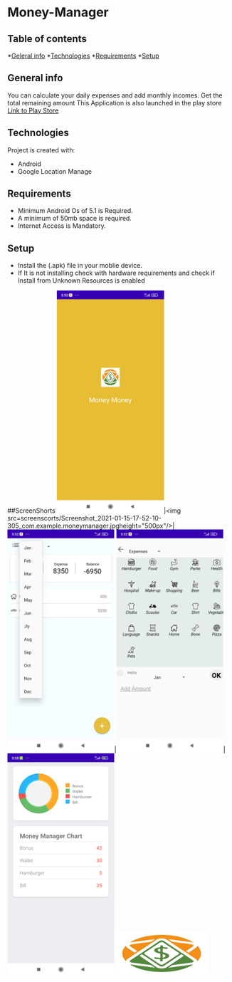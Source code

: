 # Money-Manager
## Table of contents
*[Geleral info](#General-info)
*[Technologies](#Technologies)
*[Requirements](#Requirements)
*[Setup](#Setup)
## General info
You can calculate your daily expenses and add monthly incomes. Get the total remaining amount This Application is also launched in the play store
[Link to Play Store](https://play.google.com/store/apps/details?id=com.shivaraj.Moneymanager )


## Technologies
Project is created with:
* Android
* Google Location Manage
## Requirements
* Minimum Android Os of 5.1 is Required.
* A minimum of 50mb space is required.
* Internet Access is Mandatory.


## Setup
* Install the (.apk) file in your moblie device.
* If It is not installing check with hardware requirements and check if Install from Unknown Resources is enabled

##ScreenShorts
<img src=screenscorts/Screenshot_2021-01-15-17-52-04-387_com.example.moneymanager.jpg height="500px"/>|<img src=screenscorts/Screenshot_2021-01-15-17-52-10-305_com.example.moneymanager.jpgheight="500px"/>|<img src=screenscorts/Screenshot_2021-01-15-17-52-19-460_com.example.moneymanager.jpg height="500px"/>|<img src=screenscorts/Screenshot_2021-01-15-17-52-24-671_com.example.moneymanager.jpg height="500px"/>|<img src=screenscorts/Screenshot_2021-01-15-17-58-43-691_com.example.moneymanager.jpg height="500px"/>
<img src=screenscorts/logo3%20(1).jpg height="100" weight="100"/>

